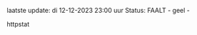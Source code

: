 laatste update: 
di 12-12-2023 23:00   uur 
Status: FAALT - geel - 
<div class="service Y">httpstat</div>